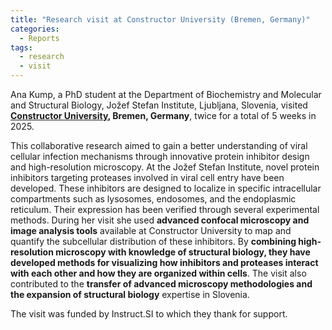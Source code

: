 ```yaml
---
title: "Research visit at Constructor University (Bremen, Germany)"
categories:
  - Reports
tags:
  - research
  - visit
---
```


Ana Kump, a PhD student at the Department of Biochemistry and Molecular and Structural Biology, Jožef Stefan Institute, Ljubljana, Slovenia, visited **[Constructor University](https://constructor.university/), Bremen, Germany**, twice for a total of 5 weeks in 2025.

This collaborative research aimed to gain a better understanding of viral cellular infection mechanisms through innovative protein inhibitor design and high-resolution microscopy. At the Jožef Stefan Institute, novel protein inhibitors targeting proteases involved in viral cell entry have been developed. These inhibitors are designed to localize in specific intracellular compartments such as lysosomes, endosomes, and the endoplasmic reticulum. Their expression has been verified through several experimental methods. During her visit she used **advanced confocal microscopy and image analysis tools** available at Constructor University to map and quantify the subcellular distribution of these inhibitors. By **combining high-resolution microscopy with knowledge of structural biology, they have developed methods for visualizing how inhibitors and proteases interact with each other and how they are organized within cells**. The visit also contributed to the **transfer of advanced microscopy methodologies and the expansion of structural biology** expertise in Slovenia.

The visit was funded by Instruct.SI to which they thank for support.
